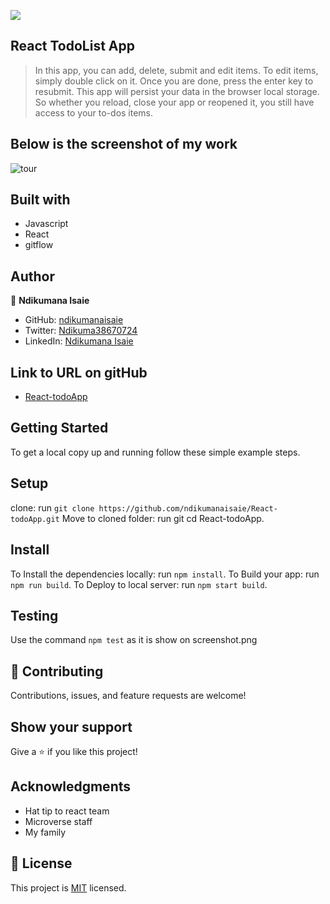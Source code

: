 ![](https://img.shields.io/badge/Microverse-blueviolet)

## React TodoList App

>In this app, you can add, delete, submit and edit items. To edit items, simply double click on it. Once you are done, press the enter key to resubmit. This app will persist your data in the browser local storage. So whether you reload, close your app or reopened it, you still have access to your to-dos items.

## Below is the screenshot of my work
![tour](https://github.com/ndikumanaisaie/React-todoApp/blob/todo_hooks/src/images/shot.png)

## Built with
- Javascript
- React
- gitflow

## Author

👤 **Ndikumana Isaie**

- GitHub: [ndikumanaisaie](https://github.com/ndikumanaisaie)
- Twitter: [Ndikuma38670724](https://twitter.com/Ndikuma38670724)
- LinkedIn: [Ndikumana Isaie](https://www.linkedin.com/in/ndikumanaisaie/)

## Link to URL on gitHub
- [React-todoApp](https://github.com/ndikumanaisaie/React-todoApp.git)

## Getting Started

To get a local copy up and running follow these simple example steps.

## Setup
clone: run `git clone https://github.com/ndikumanaisaie/React-todoApp.git`
Move to cloned folder: run git cd React-todoApp.

## Install

To Install the dependencies locally: run `npm install`.
To Build your app: run `npm run build`.
To Deploy to local server: run `npm start build`.

## Testing

Use the command `npm test` as it is show on screenshot.png

## 🤝 Contributing

Contributions, issues, and feature requests are welcome!

## Show your support

Give a ⭐️ if you like this project!

## Acknowledgments

- Hat tip to react team
- Microverse staff
- My family

## 📝 License

This project is [MIT](./MIT.md) licensed.
